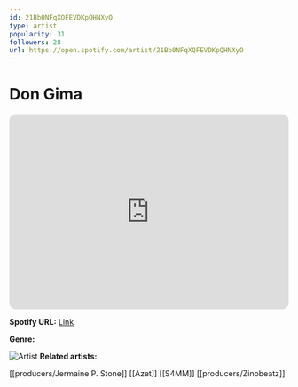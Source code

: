 ```yaml
---
id: 21Bb0NFqXQFEVDKpQHNXyO
type: artist
popularity: 31
followers: 28
url: https://open.spotify.com/artist/21Bb0NFqXQFEVDKpQHNXyO
---
```

# Don Gima

<iframe style="border-radius:12px" src="https://open.spotify.com/embed/artist/21Bb0NFqXQFEVDKpQHNXyO" width="100%" height="352" frameBorder="0" allowfullscreen="" allow="autoplay; clipboard-write; encrypted-media; fullscreen; picture-in-picture" loading="lazy"></iframe>

**Spotify URL:** [Link](https://open.spotify.com/artist/21Bb0NFqXQFEVDKpQHNXyO)

**Genre:** 

![Artist](https://i.scdn.co/image/ab6761610000e5eb1c0ae686e1563cbad4f0e6f9)
**Related artists:**

[[producers/Jermaine P. Stone]]
[[Azet]]
[[S4MM]]
[[producers/Zinobeatz]]
